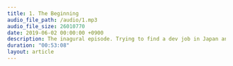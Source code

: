 ```yaml
---
title: 1. The Beginning
audio_file_path: /audio/1.mp3
audio_file_size: 26010770
date: 2019-06-02 00:00:00 +0900
description: The inagural episode. Trying to find a dev job in Japan and pre-WWDC throughs.
duration: "00:53:08"
layout: article
---
```

